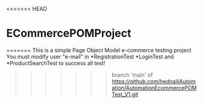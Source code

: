 <<<<<<< HEAD
# ECommercePOMProject
=======
This is a simple Page Object Model e-commerce testing project
You must modify user "e-mail" in *RegistrationTest *LoginTest and *ProductSearchTest to success all test!
>>>>>>> branch 'main' of https://github.com/hednailiAutomation/AutomationEcommercePOMTest_V1.git
